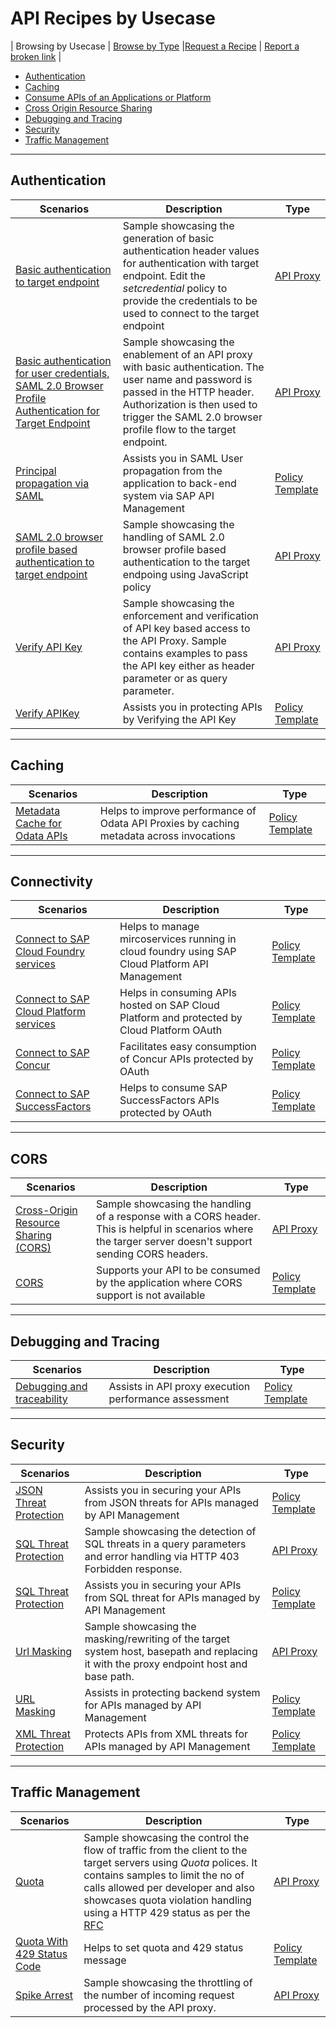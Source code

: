 # API Recipes by Usecase
\| Browsing by Usecase \|  [Browse by Type](./api-recipes-by-type.md) \|[Request a Recipe](https://github.com/SAP-samples/apibusinesshub-api-recipes/issues/new?assignees=&labels=Recipe%20Request&template=recipe-request.md&title=How+to++) \| [Report a broken link](https://github.com/SAP-samples/apibusinesshub-api-recipes/issues/new?assignees=&labels=documentation&template=bug_report.md&title=Broken%20Link) \|

* [Authentication](#Authentication)
* [Caching](#caching)
* [Consume APIs  of an Applications or Platform](#Connectivity)
* [Cross Origin Resource Sharing](#cors)
* [Debugging and Tracing](#debugging-and-tracing)
* [Security](#security)
* [Traffic Management](#traffic-management)
---
## Authentication

| Scenarios | Description | Type |
| --- | --- | --- |
| [Basic authentication to target endpoint](./authentication/basicauthentication) | Sample showcasing the generation of basic authentication header values for authentication with target endpoint. Edit the *setcredential* policy to provide the credentials to be used to connect to the target endpoint |[API Proxy](./api-recipes-by-type.md#api-proxies) |
| [Basic authentication for user credentials, SAML 2.0 Browser Profile Authentication for Target Endpoint](./authentication/basictosamlauth) | Sample showcasing the enablement of an API proxy with basic authentication. The user name and password is passed in the HTTP header. Authorization is then used to trigger the SAML 2.0 browser profile flow to the target endpoint. | [API Proxy](./api-recipes-by-type.md#api-proxies) |
[Principal propagation via SAML](./recipes/for/principal-propagation-via-saml)|Assists you in SAML User propagation from the application to back-end system via SAP API Management| [Policy Template](./api-recipes-by-type.md#policy-templates) |
| [SAML 2.0 browser profile based authentication to target endpoint](./authentication/saml) | Sample showcasing the handling of SAML 2.0 browser profile based authentication to the target endpoing using JavaScript policy|[API Proxy](./api-recipes-by-type.md#api-proxies) |
| [Verify API Key](./verifyapikey) | Sample showcasing the enforcement and verification of API key based access to the API Proxy. Sample contains examples to pass the API key either as header parameter or as query parameter. |[API Proxy](./api-recipes-by-type.md#api-proxies) |
[Verify APIKey](./recipes/for/verify-api-key)|Assists you in protecting APIs by Verifying the API Key |[Policy Template](./api-recipes-by-type.md#policy-templates) |

---
## Caching

| Scenarios | Description | Type |
| --- | --- | --- |
[Metadata Cache for Odata APIs](./recipes/for/metadata-cache-for-odata-apis)|Helps to improve performance of Odata API Proxies by caching metadata across invocations|[Policy Template](./api-recipes-by-type.md#policy-templates) |

---
## Connectivity

| Scenarios | Description | Type |
| --- | --- | --- |
[Connect to SAP Cloud Foundry services](./recipes/for/connect-to-sap-cloud-foundry-services)|Helps to manage mircoservices running in cloud foundry using SAP Cloud Platform API Management|[Policy Template](./api-recipes-by-type.md#policy-templates) |
[Connect to SAP Cloud Platform services](./recipes/for/connect-to-sap-cloud-platform-services)|Helps in consuming APIs hosted on SAP Cloud Platform and protected by Cloud Platform OAuth|[Policy Template](./api-recipes-by-type.md#policy-templates) |
[Connect to SAP Concur](./recipes/for/connect-to-sap-concur)|Facilitates easy consumption of Concur APIs protected by OAuth|[Policy Template](./api-recipes-by-type.md#policy-templates) |
[Connect to SAP SuccessFactors](./recipes/for/connect-to-sap-successfactors)| Helps to consume SAP SuccessFactors APIs protected by OAuth|[Policy Template](./api-recipes-by-type.md#policy-templates) |

---
## CORS

| Scenarios | Description | Type |
| --- | --- | --- |
| [Cross-Origin Resource Sharing (CORS)](./cors) | Sample showcasing the handling of a response with a CORS header. This is helpful in scenarios where the targer server doesn't support sending CORS headers. |[API Proxy](./api-recipes-by-type.md#api-proxies) |
[CORS](./recipes/for/CORS)| Supports your API to be consumed by the application where CORS support is not available|[Policy Template](./api-recipes-by-type.md#policy-templates) |

---
## Debugging and Tracing

| Scenarios | Description | Type |
| --- | --- | --- |
[Debugging and traceability](./recipes/for/api-management-debugging-and-traceability)|Assists in API proxy execution performance assessment|[Policy Template](./api-recipes-by-type.md#policy-templates) |

---
## Security

| Scenarios | Description | Type |
| --- | --- | --- |
[JSON Threat Protection](./recipes/for/json-threat-protection)|Assists you in securing your APIs from JSON threats for APIs managed by API Management|[Policy Template](./api-recipes-by-type.md#policy-templates) |
| [SQL Threat Protection](./sqlthreatprotection) | Sample showcasing the detection of SQL threats in a query parameters and error handling via HTTP 403 Forbidden response. |[API Proxy](./api-recipes-by-type.md#api-proxies) |
[SQL Threat Protection](./recipes/for/sql-threat-protection)|Assists you in securing your APIs from SQL threat for APIs managed by API Management|[Policy Template](./api-recipes-by-type.md#policy-templates) |
| [Url Masking](./urlmask) | Sample showcasing the masking/rewriting of the target system host, basepath and replacing it with the proxy endpoint host and base path. |[API Proxy](./api-recipes-by-type.md#api-proxies) |
[URL Masking](./recipes/for/url-masking)|Assists in protecting backend system for APIs managed by API Management|[Policy Template](./api-recipes-by-type.md#policy-templates) |
[XML Threat Protection](./recipes/for/xml-threat-protection)|Protects APIs from XML threats for APIs managed by API Management|[Policy Template](./api-recipes-by-type.md#policy-templates) |

---
## Traffic Management

| Scenarios | Description | Type |
| --- | --- | --- |
| [Quota](./quota) | Sample showcasing the control the flow of traffic from the client to the target servers using *Quota* polices. It contains samples to limit the no of calls allowed per developer and also showcases quota violation handling using a HTTP 429 status as per the [RFC](https://tools.ietf.org/html/rfc6585#page-3) |[API Proxy](./api-recipes-by-type.md#api-proxies) |
[Quota With 429 Status Code](./recipes/for/quota-with-429-status-code)|Helps to set quota and 429 status message|[Policy Template](./api-recipes-by-type.md#policy-templates) |
| [Spike Arrest](./spikearrest) | Sample showcasing the throttling of the number of incoming request processed by the API proxy. |[API Proxy](./api-recipes-by-type.md#api-proxies) |
